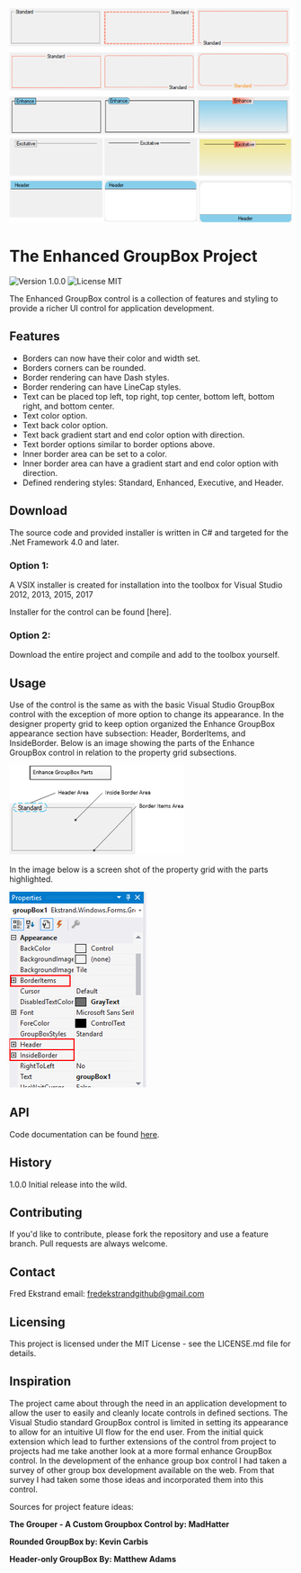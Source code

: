 ![image](https://github.com/FredEkstrand/ImageFiles/raw/master/GroupBoxExamplesA.png)
# The Enhanced GroupBox Project

![Version 1.0.0](https://img.shields.io/badge/Version-1.0.0-brightgreen.svg) ![License MIT](https://img.shields.io/badge/Licence-MIT-blue.svg)

The Enhanced GroupBox control is a collection of features and styling to provide a richer UI control for application development.

## Features
*	Borders can now have their color and width set.
*	Borders corners can be rounded. 
*	Border rendering can have Dash styles.
*	Border rendering can have LineCap styles.
*	Text can be placed top left, top right, top center, bottom left, bottom right, and bottom center.
*	Text color option.
*	Text back color option.
*	Text back gradient start and end color option with direction.
*	Text border options similar to border options above.
*	Inner border area can be set to a color.
*	Inner border area can have a gradient start and end color option with direction.
*	Defined rendering styles: Standard, Enhanced, Executive, and Header.


## Download
The source code and provided installer is written in C# and targeted for the .Net Framework 4.0 and later. 
### Option 1:
A VSIX installer is created for installation into the toolbox for Visual Studio 2012, 2013, 2015, 2017 

Installer for the control can be found [here].

### Option 2:
Download the entire project and compile and add to the toolbox yourself.

## Usage
Use of the control is the same as with the basic Visual Studio GroupBox control with the exception of more option to change its appearance. In the designer property grid to keep option organized the Enhance GroupBox appearance section have subsection: Header, BorderItems, and InsideBorder. Below is an image showing the parts of the Enhance GroupBox control in relation to the property grid subsections.

![image](https://github.com/FredEkstrand/ImageFiles/raw/master/EnhanceGroupBoxParts.png)

In the image below is a screen shot of the property grid with the parts highlighted. 

![image](https://github.com/FredEkstrand/ImageFiles/raw/master/PropertiesGridView.png)

## API
Code documentation can be found [here](http://fredekstrand.github.io/EnhanceGroupBox).

## History
 1.0.0 Initial release into the wild.

## Contributing

If you'd like to contribute, please fork the repository and use a feature
branch. Pull requests are always welcome.

## Contact
Fred Ekstrand
email: fredekstrandgithub@gmail.com

## Licensing
This project is licensed under the MIT License - see the LICENSE.md file for details.

## Inspiration
The project came about through the need in an application development to allow the user to easily and cleanly locate controls in defined sections. The Visual Studio standard GroupBox control is limited in setting its appearance to allow for an intuitive UI flow for the end user. From the initial quick extension which lead to further extensions of the control from project to projects had me take another look at a more formal enhance GroupBox control. In the development of the enhance group box control I had taken a survey of other group box development available on the web. From that survey I had taken some those ideas and incorporated them into this control.<br/>

Sources for project feature ideas:

**The Grouper - A Custom Groupbox Control by: MadHatter**

**Rounded GroupBox by: Kevin Carbis**

**Header-only GroupBox By: Matthew Adams**
